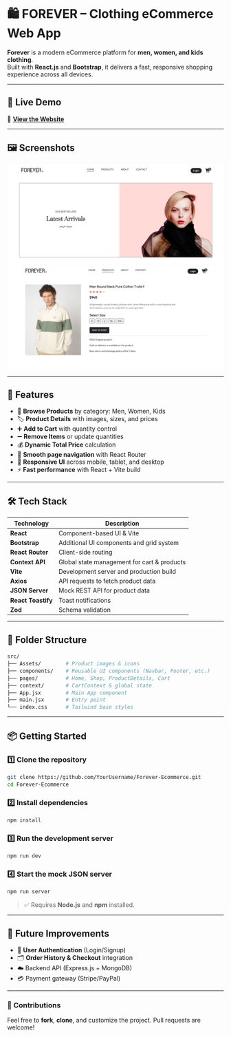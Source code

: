 # 🛍️ **FOREVER – Clothing eCommerce Web App**

**Forever** is a modern eCommerce platform for **men, women, and kids clothing**.  
Built with **React.js** and **Bootstrap**, it delivers a fast, responsive shopping experience across all devices.

---

## 🚀 Live Demo

🔗 **[View the Website](https://your-live-demo-link.com)**

---

## 🖼️ Screenshots

![Home](/Home.png)
![Product](/Product.png)

---

## 🎯 Features

- 🛒 **Browse Products** by category: Men, Women, Kids
- 🏷️ **Product Details** with images, sizes, and prices
- ➕ **Add to Cart** with quantity control
- ➖ **Remove Items** or update quantities
- 💰 **Dynamic Total Price** calculation
- 🔄 **Smooth page navigation** with React Router
- 📱 **Responsive UI** across mobile, tablet, and desktop
- ⚡ **Fast performance** with React + Vite build

---

## 🛠️ Tech Stack

| Technology         | Description                                 |
| ------------------ | ------------------------------------------- |
| **React**          | Component-based UI & Vite                   |
| **Bootstrap**      | Additional UI components and grid system    |
| **React Router**   | Client-side routing                         |
| **Context API**    | Global state management for cart & products |
| **Vite**           | Development server and production build     |
| **Axios**          | API requests to fetch product data          |
| **JSON Server**    | Mock REST API for product data              |
| **React Toastify** | Toast notifications                         |
| **Zod**            | Schema validation                           |

---

## 📁 Folder Structure

```bash
src/
├── Assets/        # Product images & icons
├── components/    # Reusable UI components (Navbar, Footer, etc.)
├── pages/         # Home, Shop, ProductDetails, Cart
├── context/       # CartContext & global state
├── App.jsx        # Main App component
├── main.jsx       # Entry point
└── index.css      # Tailwind base styles
```

---

## 📦 Getting Started

### 1️⃣ Clone the repository

```bash
git clone https://github.com/YourUsername/Forever-Ecommerce.git
cd Forever-Ecommerce
```

### 2️⃣ Install dependencies

```bash
npm install
```

### 3️⃣ Run the development server

```bash
npm run dev
```

### 4️⃣ Start the mock JSON server

```bash
npm run server
```

> ✅ Requires **Node.js** and **npm** installed.

---

## 📌 Future Improvements

- 🔐 **User Authentication** (Login/Signup)
- 🗂️ **Order History & Checkout** integration
- ☁️ Backend API (Express.js + MongoDB)
- 💳 Payment gateway (Stripe/PayPal)

---

### 💬 Contributions

Feel free to **fork**, **clone**, and customize the project. Pull requests are welcome!
